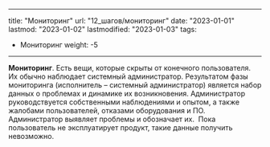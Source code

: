 
---
title: "Мониторинг"
url: "12_шагов/мониторинг"
date: "2023-01-01"
lastmod: "2023-01-02"
lastmodified: "2023-01-03"
tags:
- Мониторинг
weight: -5
---

**Мониторинг**. Есть вещи, которые скрыты от конечного пользователя. Их обычно наблюдает системный администратор. Результатом фазы мониторинга (исполнитель – системный администратор) является набор данных о проблемах и динамике их возникновения. Администратор руководствуется собственными наблюдениями и опытом, а также жалобами пользователей, отказами оборудования и ПО. Администратор выявляет проблемы и обозначает их.  Пока пользователь не эксплуатирует продукт, такие данные получить невозможно.